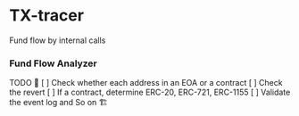 # TX-tracer
Fund flow by internal calls

### Fund Flow Analyzer

TODO
🚧
[ ] Check whether each address in an EOA or a contract
[ ] Check the revert
[ ] If a contract, determine ERC-20, ERC-721, ERC-1155
[ ] Validate the event log
and So on 🏗️